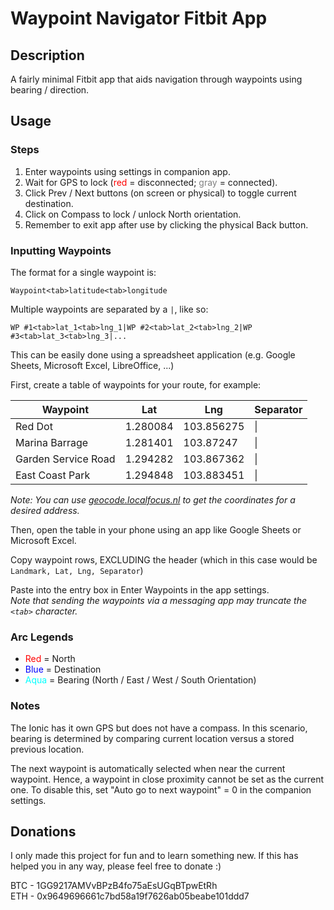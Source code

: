 # Waypoint Navigator Fitbit App

## Description

A fairly minimal Fitbit app that aids navigation through waypoints using bearing / direction.

## Usage

### Steps

1. Enter waypoints using settings in companion app.
1. Wait for GPS to lock (<span style="color:red">red</span> = disconnected; <span style="color:gray">gray</span> = connected).
1. Click Prev / Next buttons (on screen or physical) to toggle current destination.
1. Click on Compass to lock / unlock North orientation.
1. Remember to exit app after use by clicking the physical Back button.

### Inputting Waypoints

The format for a single waypoint is:  
  
`Waypoint<tab>latitude<tab>longitude`
  
Multiple waypoints are separated by a `|`, like so:  
  
`WP #1<tab>lat_1<tab>lng_1|WP #2<tab>lat_2<tab>lng_2|WP #3<tab>lat_3<tab>lng_3|...`
  
This can be easily done using a spreadsheet application (e.g. Google Sheets, Microsoft Excel, LibreOffice, ...)  

First, create a table of waypoints for your route, for example:

| Waypoint | Lat | Lng | Separator |
|-|-|-|-|
| Red Dot | 1.280084 | 103.856275 | \| |
| Marina Barrage | 1.281401 | 103.87247 | \| |
| Garden Service Road | 1.294282 | 103.867362 | \| |
| East Coast Park | 1.294848 | 103.883451 | \| |

*Note: You can use [geocode.localfocus.nl](https://geocode.localfocus.nl) to get the coordinates for a desired address.*  
  
Then, open the table in your phone using an app like Google Sheets or Microsoft Excel.  
  
Copy waypoint rows, EXCLUDING the header (which in this case would be `Landmark, Lat, Lng, Separator`)  
  
Paste into the entry box in Enter Waypoints in the app settings.  
*Note that sending the waypoints via a messaging app may truncate the `<tab>` character.*  
  
### Arc Legends

- <span style="color:red">Red</span>  = North
- <span style="color:blue">Blue</span> = Destination
- <span style="color:aqua">Aqua</span> = Bearing (North / East / West / South Orientation)

### Notes

The Ionic has it own GPS but does not have a compass. In this scenario, bearing is determined by comparing current location versus a stored previous location.

The next waypoint is automatically selected when near the current waypoint. Hence, a waypoint in close proximity cannot be set as the current one. To disable this, set "Auto go to next waypoint" = 0 in the companion settings.

## Donations

I only made this project for fun and to learn something new. If this has helped you in any way, please feel free to donate :)

BTC - 1GG9217AMVvBPzB4fo75aEsUGqBTpwEtRh  
ETH - 0x9649696661c7bd58a19f7626ab05beabe101ddd7
